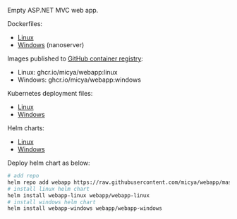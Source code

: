 Empty ASP.NET MVC web app.

Dockerfiles:

- [Linux](dockerfile/linux.dockerfile)
- [Windows](dockerfile/windows.dockerfile) (nanoserver)

Images published to [GitHub container registry](https://github.com/users/micya/packages/container/package/webapp):

- Linux: ghcr.io/micya/webapp:linux
- Windows: ghcr.io/micya/webapp:windows

Kubernetes deployment files:

- [Linux](deployment/webapp-linux.yaml)
- [Windows](deployment/webapp-windows.yaml)

Helm charts:
- [Linux](charts/webapp-linux)
- [Windows](charts/webapp-windows)

Deploy helm chart as below:

```bash
# add repo
helm repo add webapp https://raw.githubusercontent.com/micya/webapp/master/charts
# install linux helm chart
helm install webapp-linux webapp/webapp-linux
# install windows helm chart
helm install webapp-windows webapp/webapp-windows
```

